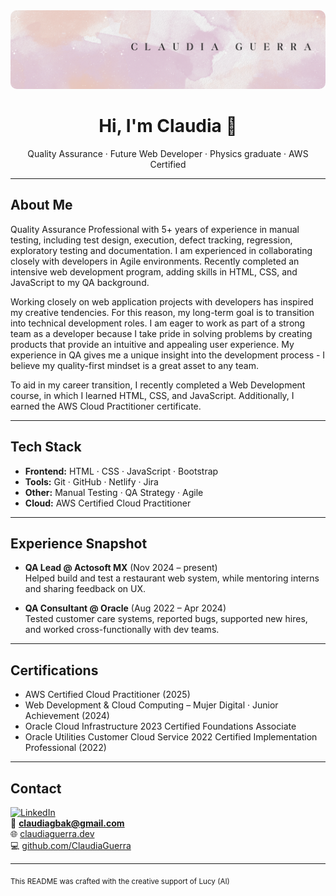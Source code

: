 <img src="https://raw.githubusercontent.com/ClaudiaGuerra/ClaudiaGuerra/main/banner.png" alt="Banner Claudia Guerra" style="max-width:100%; border-radius:10px;" />


<h1 align="center">Hi, I'm Claudia 👋</h1>

<p align="center">
  Quality Assurance · Future Web Developer · Physics graduate · AWS Certified 
</p>

---

## About Me
 Quality Assurance Professional with 5+ years of experience in manual testing, including test design, execution, defect tracking, regression, exploratory testing and documentation. I am experienced in collaborating closely with developers in Agile environments. Recently completed an intensive web development program, adding skills in HTML, CSS, and JavaScript to my QA background.

Working closely on web application projects with developers has inspired my creative tendencies. For this reason, my long-term goal is to transition into technical development roles. I am eager to work as part of a strong team as a developer because I take pride in solving problems by creating products that provide an intuitive and appealing user experience. My experience in QA gives me a unique insight into the development process - I believe my quality-first mindset is a great asset to any team.

To aid in my career transition, I recently completed a Web Development course, in which I learned HTML, CSS, and JavaScript. Additionally, I earned the AWS Cloud Practitioner certificate. 

---

## Tech Stack

- **Frontend:**    HTML · CSS · JavaScript · Bootstrap  
- **Tools:**       Git · GitHub · Netlify · Jira  
- **Other:**       Manual Testing · QA Strategy · Agile  
- **Cloud:**       AWS Certified Cloud Practitioner  

---

## Experience Snapshot

- **QA Lead @ Actosoft MX** (Nov 2024 – present)  
  Helped build and test a restaurant web system, while mentoring interns and sharing feedback on UX.

- **QA Consultant @ Oracle** (Aug 2022 – Apr 2024)  
  Tested customer care systems, reported bugs, supported new hires, and worked cross-functionally with dev teams.

---

## Certifications

- AWS Certified Cloud Practitioner (2025)
- Web Development & Cloud Computing – Mujer Digital · Junior Achievement (2024)  
- Oracle Cloud Infrastructure 2023 Certified Foundations Associate  
- Oracle Utilities Customer Cloud Service 2022 Certified Implementation Professional (2022)


---

## Contact

[![LinkedIn](https://img.shields.io/badge/-LinkedIn-blue?logo=linkedin&logoColor=white)](https://www.linkedin.com/in/claudiaguerra-/)  
📧 **claudiagbak@gmail.com**  
🌐 [claudiaguerra.dev](https://claudiaguerra.dev)  
💻 [github.com/ClaudiaGuerra](https://github.com/ClaudiaGuerra)

---

<sub>This README was crafted with the creative support of Lucy (AI)</sub>
